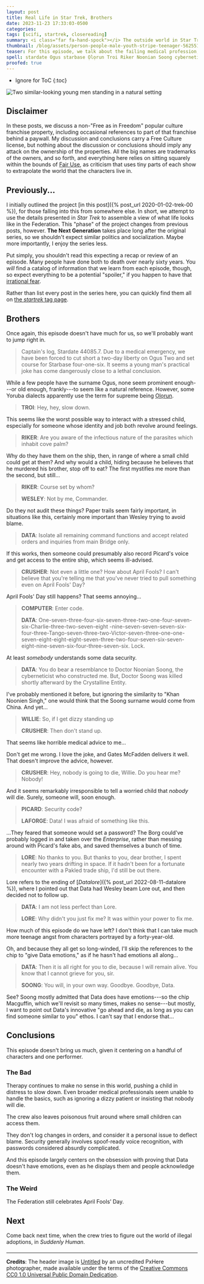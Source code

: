 ```yaml
---
layout: post
title: Real Life in Star Trek, Brothers
date: 2023-11-23 17:33:03-0500
categories:
tags: [scifi, startrek, closereading]
summary: <i class="far fa-hand-spock"></i> The outside world in Star Trek
thumbnail: /blog/assets/person-people-male-youth-stripe-teenager-562551-pxhere.com.png
teaser: For this episode, we talk about the failing medical profession, data security, and more.
spell: stardate Ogus starbase Ọlọrun Troi Riker Noonian Soong cyberneticist Noonien LAFORGE Pakled Datalore Macguffin PxHere
proofed: true
---
```


* Ignore for ToC
{:toc}

![Two similar-looking young men standing in a natural setting](/blog/assets/person-people-male-youth-stripe-teenager-562551-pxhere.com.png "A rather shocking percentage of images in this vein feature blonde kids...")

## Disclaimer

In these posts, we discuss a non-"Free as in Freedom" popular culture franchise property, including occasional references to part of that franchise behind a paywall.  My discussion and conclusions carry a Free Culture license, but nothing about the discussion or conclusions should imply any attack on the ownership of the properties.  All the big names are trademarks of the owners, and so forth, and everything here relies on sitting squarely within the bounds of [Fair Use](https://en.wikipedia.org/wiki/Fair_use), as criticism that uses tiny parts of each show to extrapolate the world that the characters live in.

## Previously...

I initially outlined the project [in this post]({% post_url 2020-01-02-trek-00 %}), for those falling into this from somewhere else.  In short, we attempt to use the details presented in *Star Trek* to assemble a view of what life looks like in the Federation.  This "phase" of the project changes from previous posts, however.  **The Next Generation** takes place long after the original series, so we shouldn't expect similar politics and socialization.  Maybe more importantly, I enjoy the series less.

Put simply, you shouldn't read this expecting a recap or review of an episode.  Many people have done both to death over nearly sixty years.  You *will* find a catalog of information that we learn from each episode, though, so expect everything to be a potential "spoiler," if you happen to have that [irrational fear](https://www.theguardian.com/books/booksblog/2011/aug/17/spoilers-enhance-enjoyment-psychologists).

Rather than list every post in the series here, you can quickly find them all on [the *startrek* tag page](/blog/tag/startrek/).

## Brothers

Once again, this episode doesn't have much for us, so we'll probably want to jump right in.

 > Captain's log, Stardate 44085.7. Due to a medical emergency, we have been forced to cut short a two-day liberty on Ogus Two and set course for Starbase four-one-six. It seems a young man's practical joke has come dangerously close to a lethal conclusion.

While a few people have the surname Ogus, none seem prominent enough---or old enough, frankly---to seem like a natural reference.  However, some Yoruba dialects apparently use the term for supreme being [Ọlọrun](https://en.wikipedia.org/wiki/%E1%BB%8Cl%E1%BB%8Drun).

 > **TROI**: Hey, hey, slow down.

This seems like the worst possible way to interact with a stressed child, especially for someone whose identity and job both revolve around feelings.

 > **RIKER**: Are you aware of the infectious nature of the parasites which inhabit cove palm?

Why do they have them on the ship, then, in range of where a small child could get at them?  And why would a child, hiding because he believes that he murdered his brother, stop off to eat?  The first mystifies me more than the second, but still...

 > **RIKER**: Course set by whom?
 >
 > **WESLEY**: Not by me, Commander.

Do they not audit these things?  Paper trails seem fairly important, in situations like this, certainly more important than Wesley trying to avoid blame.

 > **DATA**: Isolate all remaining command functions and accept related orders and inquiries from main Bridge only.

If this works, then someone could presumably also record Picard's voice and get access to the entire ship, which seems ill-advised.

 > **CRUSHER**: Not even a little one? How about April Fools? I can't believe that you're telling me that you've never tried to pull something even on April Fools' Day?

April Fools' Day still happens?  That seems annoying...

 > **COMPUTER**: Enter code.
 >
 > **DATA**: One-seven-three-four-six-seven-three-two-one-four-seven-six-Charlie-three-two-seven-eight -nine-seven-seven-seven-six-four-three-Tango-seven-three-two-Victor-seven-three-one-one-seven-eight-eight-eight-seven-three-two-four-seven-six-seven-eight-nine-seven-six-four-three-seven-six. Lock.

At least *somebody* understands some data security.

 > **DATA**: You do bear a resemblance to Doctor Noonian Soong, the cyberneticist who constructed me. But, Doctor Soong was killed shortly afterward by the Crystalline Entity.

I've probably mentioned it before, but ignoring the similarity to "Khan Noonien Singh," one would think that the Soong surname would come from China.  And yet...

 > **WILLIE**: So, if I get dizzy standing up
 >
 > **CRUSHER**: Then don't stand up.

That seems like horrible medical advice to me...

Don't get me wrong.  I love the joke, and Gates McFadden delivers it well.  That doesn't improve the advice, however.

 > **CRUSHER**: Hey, nobody is going to die, Willie. Do you hear me? Nobody!

And it seems remarkably irresponsible to tell a worried child that *nobody* will die.  Surely, someone will, soon enough.

 > **PICARD**: Security code?
 >
 > **LAFORGE**: Data! I was afraid of something like this.

...They feared that someone would set a password?  The Borg could've probably logged in and taken over the *Enterprise*, rather than messing around with Picard's fake abs, and saved themselves a bunch of time.

 > **LORE**: No thanks to you. But thanks to you, dear brother, I spent nearly two years drifting in space. If it hadn't been for a fortunate encounter with a Pakled trade ship, I'd still be out there.

Lore refers to the ending of [*Datalore*]({% post_url 2022-08-11-datalore %}), where I pointed out that Data had Wesley beam Lore out, and then decided not to follow up.

 > **DATA**: I am not less perfect than Lore.
 >
 > **LORE**: Why didn't you just fix me? It was within your power to fix me.

How much of this episode do we have left?  I don't think that I can take much more teenage angst from characters portrayed by a forty-year-old.

Oh, and because they all get so long-winded, I'll skip the references to the chip to "give Data emotions," as if he hasn't had emotions all along...

 > **DATA**: Then it is all right for you to die, because I will remain alive. You know that I cannot grieve for you, sir.
 >
 > **SOONG**: You will, in your own way. Goodbye. Goodbye, Data.

See?  Soong mostly admitted that Data does have emotions---so the chip Macguffin, which we'll revisit so many times, makes no sense---but mostly, I want to point out Data's innovative "go ahead and die, as long as you can find someone similar to you" ethos.  I can't say that I endorse that...

## Conclusions

This episode doesn't bring us much, given it centering on a handful of characters and one performer.

### The Bad

Therapy continues to make no sense in this world, pushing a child in distress to slow down.  Even broader medical professionals seem unable to handle the basics, such as ignoring a dizzy patient or insisting that nobody will die.

The crew also leaves poisonous fruit around where small children can access them.

They don't log changes in orders, and consider it a personal issue to deflect blame.  Security generally involves spoof-ready voice recognition, with passwords considered absurdly complicated.

And this episode largely centers on the obsession with proving that Data doesn't have emotions, even as he displays them and people acknowledge them.

### The Weird

The Federation still celebrates April Fools’ Day.

## Next

Come back next time, when the crew tries to figure out the world of illegal adoptions, in *Suddenly Human*.

#### <i class="far fa-hand-spock"></i>

* * *

**Credits**: The header image is [Untitled](https://pxhere.com/en/photo/562551) by an uncredited PxHere photographer, made available under the terms of the [Creative Commons CC0 1.0 Universal Public Domain Dedication](https://creativecommons.org/publicdomain/zero/1.0/).
